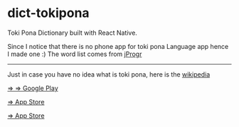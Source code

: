# dict-tokipona
Toki Pona Dictionary built with React Native.

Since I notice that there is no phone app for toki pona Language app hence I made one :)
The word list comes from [jProgr](https://jprogr.github.io/TokiPonaDictionary/)

---

Just in case you have no idea what is toki pona, here is the [wikipedia](https://en.wikipedia.org/wiki/Toki_Pona)


[=> => Google Play](https://play.google.com/store/apps/details?id=com.yhhsuf.lipunimipitokipona&hl=en_NZ&gl=US)

[=> App Store](https://apps.apple.com/app/lipu-nimi/id1607786473)


[=> App Store](https://apps.apple.com/app/lipu-nimi/id1607786473)

